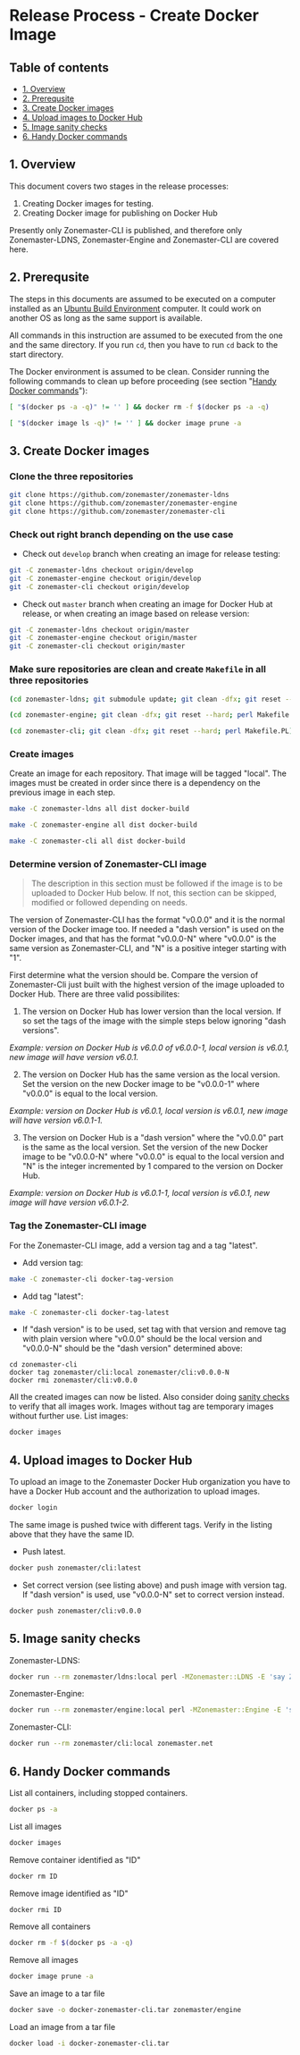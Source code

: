 Release Process - Create Docker Image
=====================================

## Table of contents

* [1. Overview](#1-overview)
* [2. Prerequsite](#2-prerequsite)
* [3. Create Docker images](#3-create-docker-images)
* [4. Upload images to Docker Hub](#4-upload-images-to-docker-hub)
* [5. Image sanity checks][sanity checks]
* [6. Handy Docker commands][Handy Docker commands]

## 1. Overview

This document covers two stages in the release processes:

1. Creating Docker images for testing.
2. Creating Docker image for publishing on Docker Hub

Presently only Zonemaster-CLI is published, and therefore only Zonemaster-LDNS,
Zonemaster-Engine and Zonemaster-CLI are covered here.


## 2. Prerequsite

The steps in this documents are assumed to be executed on a computer installed
as an [Ubuntu Build Environment] computer. It could work on another OS as long
as the same support is available.

All commands in this instruction are assumed to be executed from the one and the
same directory. If you run `cd`, then you have to run `cd` back to the start
directory.

The Docker environment is assumed to be clean. Consider running the following
commands to clean up before proceeding (see section "[Handy Docker commands]"):
```sh
[ "$(docker ps -a -q)" != '' ] && docker rm -f $(docker ps -a -q)
```
```sh
[ "$(docker image ls -q)" != '' ] && docker image prune -a
```


## 3. Create Docker images

### Clone the three repositories

```sh
git clone https://github.com/zonemaster/zonemaster-ldns
git clone https://github.com/zonemaster/zonemaster-engine
git clone https://github.com/zonemaster/zonemaster-cli
```

### Check out right branch depending on the use case

* Check out `develop` branch when creating an image for release testing:

```sh
git -C zonemaster-ldns checkout origin/develop
git -C zonemaster-engine checkout origin/develop
git -C zonemaster-cli checkout origin/develop
```

* Check out `master` branch when creating an image for Docker Hub at release, or
when creating an image based on release version:

```sh
git -C zonemaster-ldns checkout origin/master
git -C zonemaster-engine checkout origin/master
git -C zonemaster-cli checkout origin/master
```

### Make sure repositories are clean and create `Makefile` in all three repositories

```sh
(cd zonemaster-ldns; git submodule update; git clean -dfx; git reset --hard; perl Makefile.PL)
```
```sh
(cd zonemaster-engine; git clean -dfx; git reset --hard; perl Makefile.PL)
```
```sh
(cd zonemaster-cli; git clean -dfx; git reset --hard; perl Makefile.PL)
```

### Create images

Create an image for each repository. That image will be tagged "local". The
images must be created in order since there is a dependency on the previous
image in each step.
```sh
make -C zonemaster-ldns all dist docker-build
```
```sh
make -C zonemaster-engine all dist docker-build
```
```sh
make -C zonemaster-cli all dist docker-build
```

### Determine version of Zonemaster-CLI image

> The description in this section must be followed if the image is to be uploaded
> to Docker Hub below. If not, this section can be skipped, modified or followed
> depending on needs.

The version of Zonemaster-CLI has the format "v0.0.0" and it is the normal
version of the Docker image too. If needed a "dash version" is used on the Docker
images, and that has the format "v0.0.0-N" where "v0.0.0" is the same version as
Zonemaster-CLI, and "N" is a positive integer starting with "1".

First determine what the version should be. Compare the version of
Zonemaster-Cli just built with the highest version of the image uploaded to
Docker Hub. There are three valid possibilites:

1. The version on Docker Hub has lower version than the local version. If so
   set the tags of the image with the simple steps below ignoring "dash
   versions".

*Example: version on Docker Hub is v6.0.0 of v6.0.0-1, local version is v6.0.1,
new image will have version v6.0.1.*

2. The version on Docker Hub has the same version as the local version. Set the
   version on the new Docker image to be "v0.0.0-1" where "v0.0.0" is equal to
   the local version.

*Example: version on Docker Hub is v6.0.1, local version is v6.0.1, new image
will have version v6.0.1-1.*

3. The version on Docker Hub is a "dash version" where the "v0.0.0" part is the
   same as the local version. Set the version of the new Docker image to be
   "v0.0.0-N" where "v0.0.0" is equal to the local version and "N" is the
   integer incremented by 1 compared to the version on Docker Hub.

*Example: version on Docker Hub is v6.0.1-1, local version is v6.0.1, new image
will have version v6.0.1-2.*


### Tag the Zonemaster-CLI image

For the Zonemaster-CLI image, add a version tag and a tag "latest".

* Add version tag:
```sh
make -C zonemaster-cli docker-tag-version
```

* Add tag "latest":
```sh
make -C zonemaster-cli docker-tag-latest
```

* If "dash version" is to be used, set tag with that version and remove tag with
plain version where "v0.0.0" should be the local version and "v0.0.0-N" should be
the "dash version" determined above:
```
cd zonemaster-cli
docker tag zonemaster/cli:local zonemaster/cli:v0.0.0-N 
docker rmi zonemaster/cli:v0.0.0
```

All the created images can now be listed. Also consider doing [sanity checks] to
verify that all images work. Images without tag are temporary images without
further use. List images:

```sh
docker images
```

## 4. Upload images to Docker Hub

To upload an image to the Zonemaster Docker Hub organization you have to have
a Docker Hub account and the authorization to upload images.

```sh
docker login
```

The same image is pushed twice with different tags. Verify in the listing
above that they have the same ID.

* Push latest.
```sh
docker push zonemaster/cli:latest
```

* Set correct version (see listing above) and push image with version tag. If
  "dash version" is used, use "v0.0.0-N" set to correct version instead.
```sh
docker push zonemaster/cli:v0.0.0
```

## 5. Image sanity checks

Zonemaster-LDNS:

```sh
docker run --rm zonemaster/ldns:local perl -MZonemaster::LDNS -E 'say Zonemaster::LDNS->new("9.9.9.9")->query("zonemaster.net")->string'
```

Zonemaster-Engine:

```sh
docker run --rm zonemaster/engine:local perl -MZonemaster::Engine -E 'say join "\n", Zonemaster::Engine->test_module("BASIC", "zonemaster.net")'
```

Zonemaster-CLI:

```sh
docker run --rm zonemaster/cli:local zonemaster.net
```

## 6. Handy Docker commands

List all containers, including stopped containers.

```sh
docker ps -a
```

List all images
```sh
docker images
```

Remove container identified as "ID"
```sh
docker rm ID
```

Remove image identified as "ID"
```sh
docker rmi ID
```

Remove all containers
```sh
docker rm -f $(docker ps -a -q)
```

Remove all images
```sh
docker image prune -a
```

Save an image to a tar file
```sh
docker save -o docker-zonemaster-cli.tar zonemaster/engine
```

Load an image from a tar file
```sh
docker load -i docker-zonemaster-cli.tar
```


[Ubuntu Build Environment]:               ../distrib-testing/Ubuntu-build-environment.md
[Sanity checks]:                          #5-image-sanity-checks
[Handy Docker commands]:                  #6-handy-docker-commands

